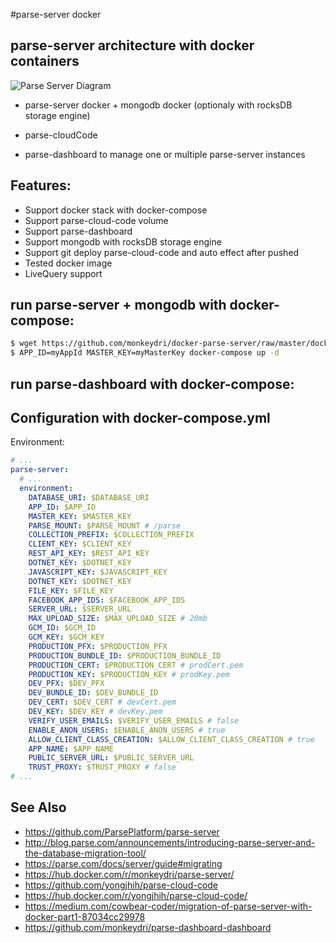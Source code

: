 #parse-server docker

## parse-server architecture with docker containers

![Parse Server Diagram](https://github.com/yongjhih/docker-parse-server/raw/master/art/parse-server-diagram.png)

- parse-server docker + mongodb docker (optionaly with rocksDB storage engine)
- parse-cloudCode

- parse-dashboard to manage one or multiple parse-server instances

## Features:

* Support docker stack with docker-compose
* Support parse-cloud-code volume
* Support parse-dashboard
* Support mongodb with rocksDB storage engine
* Support git deploy parse-cloud-code and auto effect after pushed
* Tested docker image
* LiveQuery support




## run parse-server + mongodb with docker-compose:

```sh
$ wget https://github.com/monkeydri/docker-parse-server/raw/master/docker-compose.yml
$ APP_ID=myAppId MASTER_KEY=myMasterKey docker-compose up -d
```


## run parse-dashboard with docker-compose:


## Configuration with docker-compose.yml

Environment:

```yml
# ...
parse-server:
  # ...
  environment:
    DATABASE_URI: $DATABASE_URI
    APP_ID: $APP_ID
    MASTER_KEY: $MASTER_KEY
    PARSE_MOUNT: $PARSE_MOUNT # /parse
    COLLECTION_PREFIX: $COLLECTION_PREFIX
    CLIENT_KEY: $CLIENT_KEY
    REST_API_KEY: $REST_API_KEY
    DOTNET_KEY: $DOTNET_KEY
    JAVASCRIPT_KEY: $JAVASCRIPT_KEY
    DOTNET_KEY: $DOTNET_KEY
    FILE_KEY: $FILE_KEY
    FACEBOOK_APP_IDS: $FACEBOOK_APP_IDS
    SERVER_URL: $SERVER_URL
    MAX_UPLOAD_SIZE: $MAX_UPLOAD_SIZE # 20mb
    GCM_ID: $GCM_ID
    GCM_KEY: $GCM_KEY
    PRODUCTION_PFX: $PRODUCTION_PFX
    PRODUCTION_BUNDLE_ID: $PRODUCTION_BUNDLE_ID
    PRODUCTION_CERT: $PRODUCTION_CERT # prodCert.pem
    PRODUCTION_KEY: $PRODUCTION_KEY # prodKey.pem
    DEV_PFX: $DEV_PFX
    DEV_BUNDLE_ID: $DEV_BUNDLE_ID
    DEV_CERT: $DEV_CERT # devCert.pem
    DEV_KEY: $DEV_KEY # devKey.pem
    VERIFY_USER_EMAILS: $VERIFY_USER_EMAILS # false
    ENABLE_ANON_USERS: $ENABLE_ANON_USERS # true
    ALLOW_CLIENT_CLASS_CREATION: $ALLOW_CLIENT_CLASS_CREATION # true
    APP_NAME: $APP_NAME
    PUBLIC_SERVER_URL: $PUBLIC_SERVER_URL
    TRUST_PROXY: $TRUST_PROXY # false
# ...
```


## See Also

* https://github.com/ParsePlatform/parse-server
* http://blog.parse.com/announcements/introducing-parse-server-and-the-database-migration-tool/
* https://parse.com/docs/server/guide#migrating
* https://hub.docker.com/r/monkeydri/parse-server/
* https://github.com/yongjhih/parse-cloud-code
* https://hub.docker.com/r/yongjhih/parse-cloud-code/
* https://medium.com/cowbear-coder/migration-of-parse-server-with-docker-part1-87034cc29978
* https://github.com/monkeydri/parse-dashboard-dashboard
